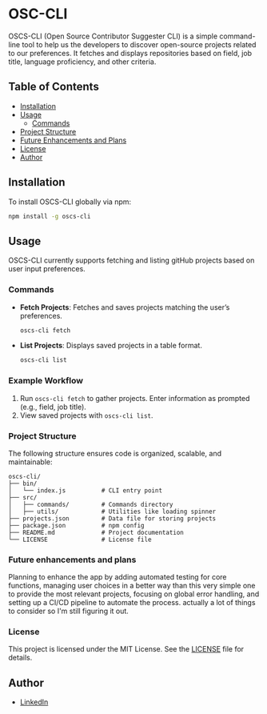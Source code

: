 # OSC-CLI

OSCS-CLI (Open Source Contributor Suggester CLI) is a simple command-line tool to help us the developers to discover open-source projects related to our preferences. It fetches and displays repositories based on field, job title, language proficiency, and other criteria.

## Table of Contents

- [Installation](#installation)
- [Usage](#usage)
  - [Commands](#commands)
- [Project Structure](#project-structure)
- [Future Enhancements and Plans](#future-enhancements-and-plans)
- [License](#license)
- [Author](#author)

## Installation

To install OSCS-CLI globally via npm:

```bash
npm install -g oscs-cli
```

## Usage

OSCS-CLI currently supports fetching and listing gitHub projects based on user input preferences.

### Commands

- **Fetch Projects**: Fetches and saves projects matching the user’s preferences.

  ```bash
  oscs-cli fetch
  ```

- **List Projects**: Displays saved projects in a table format.
  ```bash
  oscs-cli list
  ```

### Example Workflow

1. Run `oscs-cli fetch` to gather projects. Enter information as prompted (e.g., field, job title).
2. View saved projects with `oscs-cli list`.

### Project Structure

The following structure ensures code is organized, scalable, and maintainable:

```
oscs-cli/
├── bin/
│   └── index.js          # CLI entry point
├── src/
│   ├── commands/         # Commands directory
│   ├── utils/            # Utilities like loading spinner
├── projects.json         # Data file for storing projects
├── package.json          # npm config
├── README.md             # Project documentation
└── LICENSE               # License file
```

### Future enhancements and plans

Planning to enhance the app by adding automated testing for core functions, managing user choices in a better way than this very simple one to provide the most relevant projects, focusing on global error handling, and setting up a CI/CD pipeline to automate the process. actually a lot of things to consider so I'm still figuring it out.

### License

This project is licensed under the MIT License. See the [LICENSE](LICENSE) file for details.

## Author

- <a href="https://www.linkedin.com/in/abdelrahmmaan/" target="_blank" rel="noopener noreferrer">LinkedIn<a>
